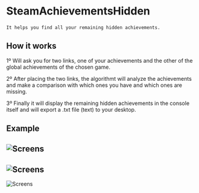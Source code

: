 # SteamAchievementsHidden

#### 
    It helps you find all your remaining hidden achievements.

## How it works
1º Will ask you for two links, one of your achievements and the other of the global achievements of the chosen game.

2º After placing the two links, the algorithmt will analyze the achievements and make a comparison with which ones you have and which ones are missing.

3º Finally it will display the remaining hidden achievements in the console itself and will export a .txt file (text) to your desktop.

## Example

![Screens](https://i.imgur.com/krFyeEf.png "Screens")
-----------------------------------------------------
![Screens](https://i.imgur.com/OXRyFMF.png "Screens")
-----------------------------------------------------
![Screens](https://i.imgur.com/lcJVzHH.png "Screens")

